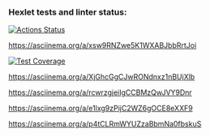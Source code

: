 ### Hexlet tests and linter status:
[![Actions Status](https://github.com/sophiepavlova/fullstack-javascript-project-46/actions/workflows/hexlet-check.yml/badge.svg)](https://github.com/sophiepavlova/fullstack-javascript-project-46/actions)

https://asciinema.org/a/xsw9RNZwe5K1WXABJbbRrtJoi

[![Test Coverage](https://api.codeclimate.com/v1/badges/a1afa0c48900056d6cff/test_coverage)](https://codeclimate.com/github/sophiepavlova/fullstack-javascript-project-46/test_coverage)

https://asciinema.org/a/XjGhcGgCJwRONdnxz1nBUjXlb

https://asciinema.org/a/rcwrzgjeiIgCCBMzQwJVY9Dnr

https://asciinema.org/a/e1lxg9zPijC2WZ6gOCE8eXXF9

https://asciinema.org/a/p4tCLRmWYUZzaBbmNa0fbskuS